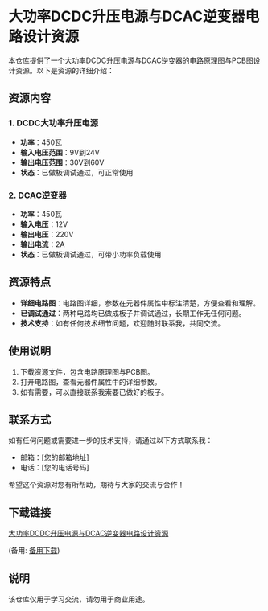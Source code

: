 # 大功率DCDC升压电源与DCAC逆变器电路设计资源

本仓库提供了一个大功率DCDC升压电源与DCAC逆变器的电路原理图与PCB图设计资源。以下是资源的详细介绍：

## 资源内容

### 1. DCDC大功率升压电源
- **功率**：450瓦
- **输入电压范围**：9V到24V
- **输出电压范围**：30V到60V
- **状态**：已做板调试通过，可正常使用

### 2. DCAC逆变器
- **功率**：450瓦
- **输入电压**：12V
- **输出电压**：220V
- **输出电流**：2A
- **状态**：已做板调试通过，可带小功率负载使用

## 资源特点
- **详细电路图**：电路图详细，参数在元器件属性中标注清楚，方便查看和理解。
- **已调试通过**：两种电路均已做成板子并调试通过，长期工作无任何问题。
- **技术支持**：如有任何技术细节问题，欢迎随时联系我，共同交流。

## 使用说明
1. 下载资源文件，包含电路原理图与PCB图。
2. 打开电路图，查看元器件属性中的详细参数。
3. 如有需要，可以直接联系我索要已做好的板子。

## 联系方式
如有任何问题或需要进一步的技术支持，请通过以下方式联系我：
- 邮箱：[您的邮箱地址]
- 电话：[您的电话号码]

希望这个资源对您有所帮助，期待与大家的交流与合作！

## 下载链接
[大功率DCDC升压电源与DCAC逆变器电路设计资源](https://pan.quark.cn/s/c3df80586f66) 

(备用: [备用下载](https://pan.baidu.com/s/1xE6VTS2vBsYDH1U56Y5ZBQ?pwd=1234))

## 说明

该仓库仅用于学习交流，请勿用于商业用途。

